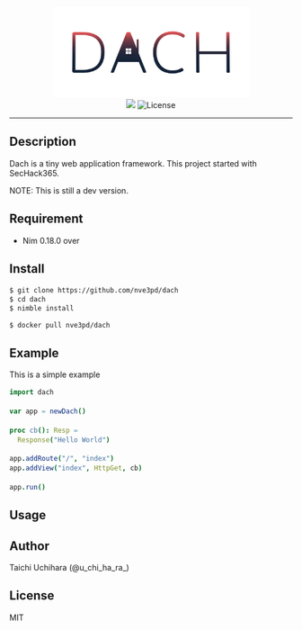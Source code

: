 <div align="center">
  <img src="img/logo.svg" width=350>
</div>

<div align="center">
  <img src="https://travis-ci.com/nve3pd/Dach.svg?branch=master">
  <img src="https://img.shields.io/github/license/MasoniteFramework/core.svg" alt="License"> 
</div>

---

## Description
Dach is a tiny web application framework. This project started with SecHack365.  

NOTE: This is still a dev version. 

## Requirement

- Nim 0.18.0 over

## Install

```
$ git clone https://github.com/nve3pd/dach
$ cd dach
$ nimble install
```

```
$ docker pull nve3pd/dach
```

## Example

This is a simple example

```nim
import dach

var app = newDach()

proc cb(): Resp =
  Response("Hello World")

app.addRoute("/", "index")
app.addView("index", HttpGet, cb)

app.run()
```

## Usage

## Author
Taichi Uchihara (@u\_chi\_ha\_ra\_)

## License
MIT

